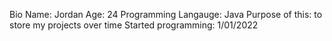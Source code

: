 Bio
Name: Jordan 
Age: 24
Programming Langauge: Java
Purpose of this: to store my projects over time
Started programming: 1/01/2022

